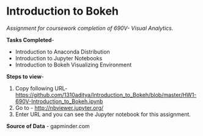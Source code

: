 # Introduction to Bokeh

*Assignment for coursework completion of 690V- Visual Analytics.*

**Tasks Completed**-
* Introduction to Anaconda Distribution
* Introduction to Jupyter Notebooks
* Introduction to Bokeh Visualizing Environment

**Steps to view**-
1. Copy following URL- https://github.com/1310aditya/Introduction_to_Bokeh/blob/master/HW1-690V-Introduction_to_Bokeh.ipynb
2. Go to - http://nbviewer.jupyter.org/
3. Enter URL and you can see the Jupyter notebook for this assignment.

**Source of Data** - gapminder.com
